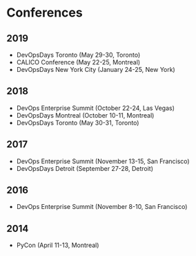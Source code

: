 # Conferences

## 2019

* DevOpsDays Toronto (May 29-30, Toronto)
* CALICO Conference (May 22-25, Montreal)
* DevOpsDays New York City (January 24-25, New York)

## 2018

* DevOps Enterprise Summit (October 22-24, Las Vegas)
* DevOpsDays Montreal (October 10-11, Montreal)
* DevOpsDays Toronto (May 30-31, Toronto)

## 2017

* DevOps Enterprise Summit (November 13-15, San Francisco)
* DevOpsDays Detroit (September 27-28, Detroit)

## 2016

* DevOps Enterprise Summit (November 8-10, San Francisco)

## 2014

* PyCon (April 11-13, Montreal)
